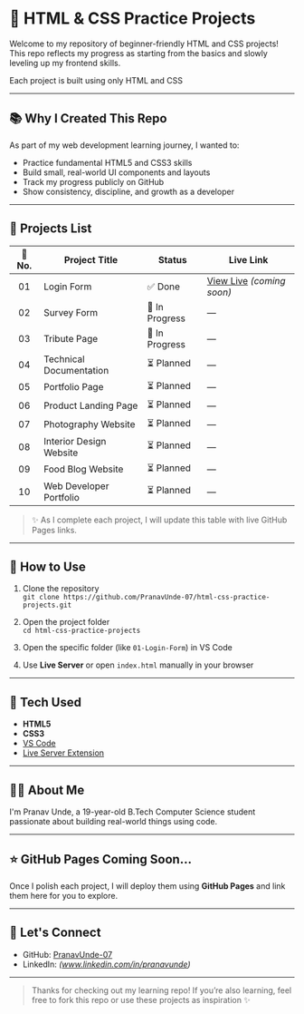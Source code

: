 # 🌱 HTML & CSS Practice Projects

Welcome to my repository of beginner-friendly HTML and CSS projects!  
This repo reflects my progress as starting from the basics and slowly leveling up my frontend skills.

Each project is built using only HTML and CSS

---

## 📚 Why I Created This Repo

As part of my web development learning journey, I wanted to:
- Practice fundamental HTML5 and CSS3 skills
- Build small, real-world UI components and layouts
- Track my progress publicly on GitHub
- Show consistency, discipline, and growth as a developer

---

## 📁 Projects List

| 🔢 No. | Project Title             | Status          | Live Link                |
|:-----:|----------------------------|------------------|--------------------------|
| 01    | Login Form                | ✅ Done          | [View Live](#) *(coming soon)* |
| 02    | Survey Form               | 🔄 In Progress   | —                        |
| 03    | Tribute Page              | 🔄 In Progress   | —                        |
| 04    | Technical Documentation   | ⏳ Planned       | —                        |
| 05    | Portfolio Page            | ⏳ Planned       | —                        |
| 06    | Product Landing Page      | ⏳ Planned       | —                        |
| 07    | Photography Website       | ⏳ Planned       | —                        |
| 08    | Interior Design Website   | ⏳ Planned       | —                        |
| 09    | Food Blog Website         | ⏳ Planned       | —                        |
| 10    | Web Developer Portfolio   | ⏳ Planned       | —                        |

> ✨ As I complete each project, I will update this table with live GitHub Pages links.

---

## 🚀 How to Use

1. Clone the repository  
   `git clone https://github.com/PranavUnde-07/html-css-practice-projects.git`

2. Open the project folder  
   `cd html-css-practice-projects`

3. Open the specific folder (like `01-Login-Form`) in VS Code

4. Use **Live Server** or open `index.html` manually in your browser

---

## 🧠 Tech Used

- **HTML5**
- **CSS3**
- [VS Code](https://code.visualstudio.com/)
- [Live Server Extension](https://marketplace.visualstudio.com/items?itemName=ritwickdey.LiveServer)

---

## 🙋‍♂️ About Me

I'm Pranav Unde, a 19-year-old B.Tech Computer Science student passionate about building real-world things using code.  

---

## ⭐ GitHub Pages Coming Soon...

Once I polish each project, I will deploy them using **GitHub Pages** and link them here for you to explore.

---

## 🔗 Let's Connect

- GitHub: [PranavUnde-07](https://github.com/PranavUnde-07)
- LinkedIn: *(www.linkedin.com/in/pranavunde)*

---

> Thanks for checking out my learning repo! If you’re also learning, feel free to fork this repo or use these projects as inspiration ✨
